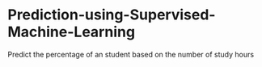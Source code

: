 # Prediction-using-Supervised-Machine-Learning
Predict the percentage of an student based on the number of study hours
